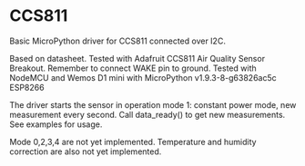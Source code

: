 # CCS811
Basic MicroPython driver for CCS811 connected over I2C.

Based on datasheet.
Tested with Adafruit CCS811 Air Quality Sensor Breakout. Remember to connect WAKE pin to ground.
Tested with NodeMCU and Wemos D1 mini with MicroPython v1.9.3-8-g63826ac5c ESP8266

The driver starts the sensor in operation mode 1: constant power mode, new measurement every second.
Call data_ready() to get new measurements.
See examples for usage.

Mode 0,2,3,4 are not yet implemented.
Temperature and humidity correction are also not yet implemented.
